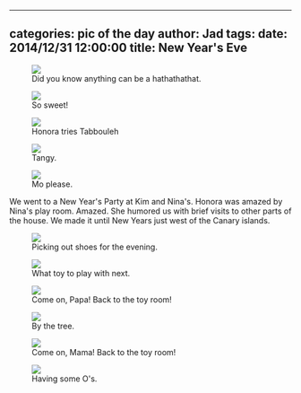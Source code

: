 
---
categories: pic of the day
author: Jad
tags: 
date: 2014/12/31 12:00:00
title: New Year's Eve
---

<figure>
<img src="/img/2014/12/31/img_20141231_090329599_medium.jpg" />
<figcaption>Did you know anything can be a hathathathat.</figcaption>
</figure>

<figure>
<img src="/img/2014/12/31/img_20141231_090854298_medium.jpg" />
<figcaption>So sweet!</figcaption>
</figure>

<figure>
<img src="/img/2014/12/31/img_20141231_130341195_medium.jpg" />
<figcaption>Honora tries Tabbouleh</figcaption>
</figure>

<figure>
<img src="/img/2014/12/31/img_20141231_130355519_medium.jpg" />
<figcaption>Tangy.</figcaption>
</figure>

<figure>
<img src="/img/2014/12/31/img_20141231_130409456_medium.jpg" />
<figcaption>Mo please.</figcaption>
</figure>

<p>
We went to a New Year's Party at Kim and Nina's.  Honora was amazed by Nina's play room.  Amazed.  She humored us with brief visits to other parts of the house.  We made it until New Years just west of the Canary islands.
</p>
<figure>
<img src="/img/2014/12/31/img_20141231_174308945_medium.jpg" />
<figcaption>Picking out shoes for the evening.</figcaption>
</figure>

<figure>
<img src="/img/2014/12/31/img_20141231_192155523_medium.jpg" />
<figcaption>What toy to play with next.</figcaption>
</figure>

<figure>
<img src="/img/2014/12/31/img_20141231_184448896_medium.jpg" />
<figcaption>Come on, Papa!  Back to the toy room!</figcaption>
</figure>

<figure>
<img src="/img/2014/12/31/img_20141231_192930463_medium.jpg" />
<figcaption>By the tree.</figcaption>
</figure>

<figure>
<img src="/img/2014/12/31/img_20141231_193237700_medium.jpg" />
<figcaption>Come on, Mama!  Back to the toy room!</figcaption>
</figure>

<figure>
<img src="/img/2014/12/31/img_20141231_160715933_medium.jpg" />
<figcaption>Having some O's.</figcaption>
</figure>
